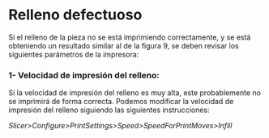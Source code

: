 # Relleno defectuoso

Si el relleno de la pieza no se está imprimiendo correctamente, y se está obteniendo un resultado similar al de la figura 9, se deben revisar los siguientes parámetros de la impresora:


### 1- Velocidad de impresión del relleno:

Si la velocidad de impresión del relleno es muy alta, este probablemente no se imprimirá de forma correcta. Podemos modificar la velocidad de impresión del relleno siguiendo las siguientes instrucciones:

*Slicer>Configure>PrintSettings>Speed>SpeedForPrintMoves>Infill*